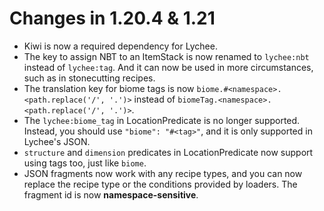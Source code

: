 # Changes in 1.20.4 & 1.21

- Kiwi is now a required dependency for Lychee.
- The key to assign NBT to an ItemStack is now renamed to `lychee:nbt` instead of `lychee:tag`. And it can now be used
  in more circumstances, such as in stonecutting recipes.
- The translation key for biome tags is now `biome.#<namespace>.<path.replace('/', '.')>` instead
  of `biomeTag.<namespace>.<path.replace('/', '.')>`.
- The `lychee:biome_tag` in LocationPredicate is no longer supported. Instead, you should use `"biome": "#<tag>"`, and
  it is only supported in Lychee's JSON.
- `structure` and `dimension` predicates in LocationPredicate now support using tags too, just like `biome`.
- JSON fragments now work with any recipe types, and you can now replace the recipe type or the conditions provided by
  loaders. The fragment id is now **namespace-sensitive**.
